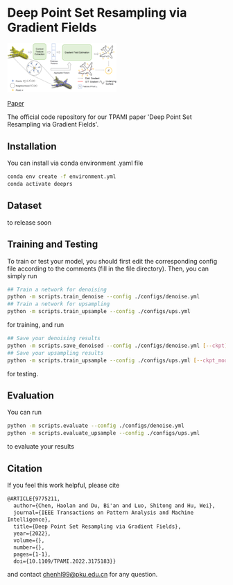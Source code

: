 # Deep Point Set Resampling via Gradient Fields

<img src="teaser.png" alt="teaser" width="50%" />

[Paper](https://arxiv.org/abs/2111.02045)

The official code repository for our TPAMI paper 'Deep Point Set Resampling via Gradient Fields'.



## Installation

You can install via conda environment .yaml file

```bash
conda env create -f environment.yml
conda activate deeprs
```

## Dataset

to release soon

## Training and Testing

To train or test your model, you should first edit the corresponding config file according to the comments (fill in the file directory). Then, you can simply run

```bash
## Train a network for denoising
python -m scripts.train_denoise --config ./configs/denoise.yml
## Train a network for upsampling
python -m scripts.train_upsample --config ./configs/ups.yml
```

for training, and run 

```bash
## Save your denoising results
python -m scripts.save_denoised --config ./configs/denoise.yml [--ckpt]
## Save your upsampling results
python -m scripts.train_upsample --config ./configs/ups.yml [--ckpt_model] [--ckpt_gen]
```

for testing.

## Evaluation

You can run 

```bash
python -m scripts.evaluate --config ./configs/denoise.yml
python -m scripts.evaluate_upsample --config ./configs/ups.yml
```

to evaluate your results

## Citation

If you feel this work helpful, please cite

```
@ARTICLE{9775211,
  author={Chen, Haolan and Du, Bi'an and Luo, Shitong and Hu, Wei},
  journal={IEEE Transactions on Pattern Analysis and Machine Intelligence}, 
  title={Deep Point Set Resampling via Gradient Fields}, 
  year={2022},
  volume={},
  number={},
  pages={1-1},
  doi={10.1109/TPAMI.2022.3175183}}
```

and contact chenhl99@pku.edu.cn for any question.